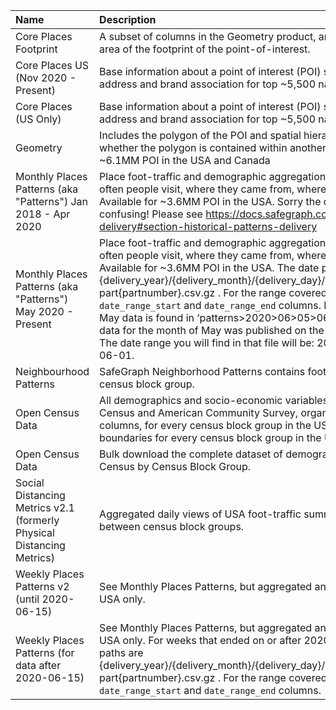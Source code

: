 | Name                                                                  | Description                                                                                                                                                                                                                                                                                                                                                                                                                                                                                                                                                                                                                          | Docs                                                           |
|:----------------------------------------------------------------------|:-------------------------------------------------------------------------------------------------------------------------------------------------------------------------------------------------------------------------------------------------------------------------------------------------------------------------------------------------------------------------------------------------------------------------------------------------------------------------------------------------------------------------------------------------------------------------------------------------------------------------------------|:---------------------------------------------------------------|
| Core Places Footprint                                                 | A subset of columns in the Geometry product, and a derived column for area of the footprint of the point-of-interest.                                                                                                                                                                                                                                                                                                                                                                                                                                                                                                                | https://docs.safegraph.com/docs/places-schema#section-geometry |
| Core Places US (Nov 2020 - Present)                                   | Base information about a point of interest (POI) such as location name, address and brand association for top ~5,500 national brands.                                                                                                                                                                                                                                                                                                                                                                                                                                                                                                | https://docs.safegraph.com/docs#section-core-places            |
| Core Places (US Only)                                                 | Base information about a point of interest (POI) such as location name, address and brand association for top ~5,500 national brands.                                                                                                                                                                                                                                                                                                                                                                                                                                                                                                | https://docs.safegraph.com/docs#section-core-places            |
| Geometry                                                              | Includes the polygon of the POI and spatial hierarchy metadata defining whether the polygon is contained within another POI. Available for ~6.1MM POI in the USA and Canada                                                                                                                                                                                                                                                                                                                                                                                                                                                          | https://docs.safegraph.com/docs/places-schema#section-geometry |
| Monthly Places Patterns (aka "Patterns") Jan 2018 - Apr 2020          | Place foot-traffic and demographic aggregations that answer: how often people visit, where they came from, where else they go, and more. Available for ~3.6MM POI in the USA. Sorry the directory  structure is confusing! Please see https://docs.safegraph.com/docs/places-data-delivery#section-historical-patterns-delivery                                                                                                                                                                                                                                                                                                      | https://docs.safegraph.com/docs/places-schema#section-patterns |
| Monthly Places Patterns (aka "Patterns") May 2020 - Present           | Place foot-traffic and demographic aggregations that answer: how often people visit, where they came from, where else they go, and more. Available for ~3.6MM POI in the USA. The date paths are  {delivery_year}/{delivery_month}/{delivery_day}/{delivery_hour}/{name}-part{partnumber}.csv.gz . For the range covered, please use the `date_range_start` and `date_range_end` columns. Note that the Monthly May data is found in  ‘patterns>2020>06>05>06’ -- meaning that the data for the month of May was published on the 5th day of June 2020. The date range you will find in that file will be: 2020-05-01 -> 2020-06-01. | https://docs.safegraph.com/docs/places-schema#section-patterns |
| Neighbourhood Patterns                                                | SafeGraph Neighborhood Patterns contains footfall data aggregated by census block group.                                                                                                                                                                                                                                                                                                                                                                                                                                                                                                                                             | https://docs.safegraph.com/docs/neighborhood-patterns-2020     |
| Open Census Data                                                      | All demographics and socio-economic variables tracked by the US Census and American Community Survey, organized as individual columns, for every census block group in the USA. Also, geospatial  boundaries for every census block group in the USA                                                                                                                                                                                                                                                                                                                                                                                 | https://www.safegraph.com/blog/beginners-guide-to-census       |
| Open Census Data                                                      | Bulk download the complete dataset of demographics from the US Census by Census Block Group.                                                                                                                                                                                                                                                                                                                                                                                                                                                                                                                                         | https://docs.safegraph.com/docs/open-census-data               |
| Social Distancing Metrics v2.1 (formerly Physical Distancing Metrics) | Aggregated daily views of USA foot-traffic summarizing movement between census block groups.                                                                                                                                                                                                                                                                                                                                                                                                                                                                                                                                         | https://docs.safegraph.com/docs/social-distancing-metrics      |
| Weekly Places Patterns v2 (until 2020-06-15)                          | See Monthly Places Patterns, but aggregated and delivered weekly. USA only.                                                                                                                                                                                                                                                                                                                                                                                                                                                                                                                                                          | https://docs.safegraph.com/docs/weekly-patterns                |
| Weekly Places Patterns (for data after 2020-06-15)                    | See Monthly Places Patterns, but aggregated and delivered weekly. USA only. For weeks that ended on or after 2020-06-24. The date paths are  {delivery_year}/{delivery_month}/{delivery_day}/{delivery_hour}/{name}-part{partnumber}.csv.gz . For the range covered, please use the `date_range_start` and `date_range_end` columns.                                                                                                                                                                                                                                                                                                 | https://docs.safegraph.com/docs/weekly-patterns                |

